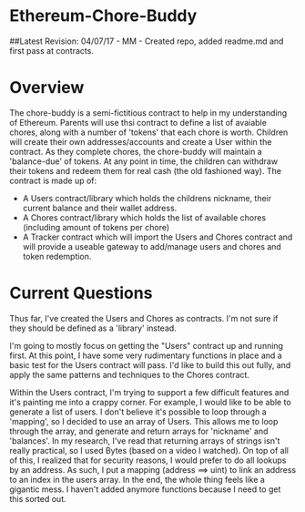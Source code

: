 # Ethereum-Chore-Buddy

##Latest Revision: 
04/07/17 - MM - Created repo, added readme.md and first pass at contracts.

# Overview
The chore-buddy is a semi-fictitious contract to help in my understanding of Ethereum.  Parents will use thsi contract to define a list of avaiable chores, along with a number of 'tokens' that each chore is worth.  Children will create their own addresses/accounts and create a User within the contract.  As they complete chores, the chore-buddy will maintain a 'balance-due' of tokens.  At any point in time, the children can withdraw their tokens and redeem them for real cash (the old fashioned way).  The contract is made up of:
  * A Users contract/library which holds the childrens nickname, their current balance and their wallet address.
  * A Chores contract/library which holds the list of available chores (including amount of tokens per chore)
  * A Tracker contract which will import the Users and Chores contract and will provide a useable gateway to add/manage users and chores and token redemption.



  # Current Questions
Thus far, I've created the Users and Chores as contracts.  I'm not sure if they should be defined as a 'library' instead.

I'm going to mostly focus on getting the "Users" contract up and running first.  At this point, I have some very rudimentary functions in place and a basic test for the Users contract will pass.  I'd like to build this out fully, and apply the same patterns and techniques to the Chores contract.

Within the Users contract, I'm trying to support a few difficult features and it's painting me into a crappy corner.  For example, I would like to be able to generate a list of users.  I don't believe it's possible to loop through a 'mapping', so I decided to use an array of Users. This allows me to loop through the array, and generate and return arrays for 'nickname' and 'balances'.  In my research, I've read that returning arrays of strings isn't really practical, so I used Bytes (based on a video I watched).  On top of all of this, I realized that for security reasons, I would prefer to do all lookups by an address.  As such, I put a mapping (address ==> uint) to link an address to an index in the users array.  In the end, the whole thing feels like a gigantic mess.  I haven't added anymore functions because I need to get this sorted out.
